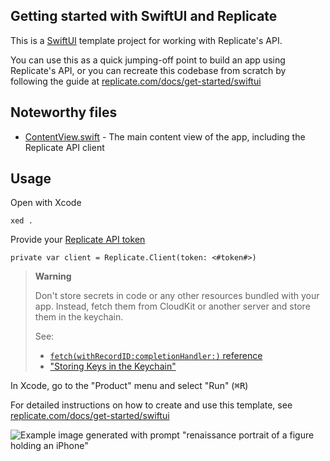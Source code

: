 ## Getting started with SwiftUI and Replicate

This is a [SwiftUI](https://developer.apple.com/xcode/swiftui/) template project for working with Replicate's API.

You can use this as a quick jumping-off point to build an app using Replicate's API, or you can recreate this codebase from scratch by following the guide at [replicate.com/docs/get-started/swiftui](https://replicate.com/docs/get-started/swiftui)

## Noteworthy files

- [ContentView.swift](ContentView.swift) - The main content view of the app, including the Replicate API client

## Usage

Open with Xcode

```console
xed .
```

Provide your [Replicate API token](https://replicate.com/account#token)

```
private var client = Replicate.Client(token: <#token#>)
```

> **Warning**
>
> Don't store secrets in code or any other resources bundled with your app.
> Instead, fetch them from CloudKit or another server and store them in the keychain.
>
> See:
>
> - [`fetch(withRecordID:completionHandler:)` reference](https://developer.apple.com/documentation/cloudkit/ckdatabase/1449126-fetch)
> - ["Storing Keys in the Keychain"](https://developer.apple.com/documentation/security/certificate_key_and_trust_services/keys/storing_keys_in_the_keychain)

In Xcode, go to the "Product" menu and select "Run" (<kbd>⌘</kbd><kbd>R</kbd>)

For detailed instructions on how to create and use this template, see [replicate.com/docs/get-started/swiftui](https://replicate.com/docs/get-started/swiftui)

![Example image generated with prompt "renaissance portrait of a figure holding an iPhone"](https://user-images.githubusercontent.com/7659/227384901-5bae4745-8e82-4fa9-aa40-ddd3b968adf5.png)
